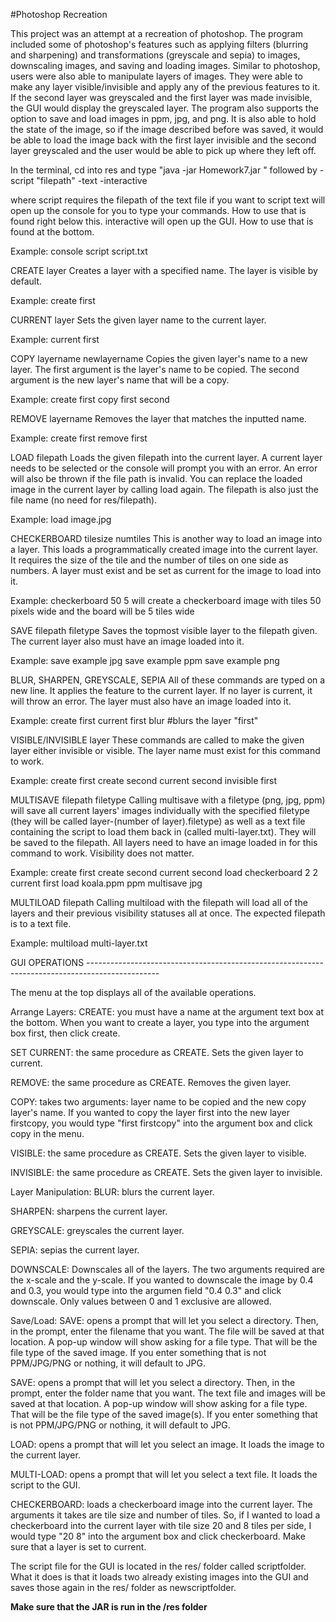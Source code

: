 #Photoshop Recreation

This project was an attempt at a recreation of photoshop. The program included some of photoshop's features such as applying filters (blurring and sharpening) and transformations (greyscale and sepia) to images, downscaling images, and saving and loading images. Similar to photoshop, users were also able to manipulate layers of images. They were able to make any layer visible/invisible and apply any of the previous features to it. If the second layer was greyscaled and the first layer was made invisible, the GUI would display the greyscaled layer. The program also supports the option to save and load images in ppm, jpg, and png. It is also able to hold the state of the image, so if the image described before was saved, it would be able to load the image back with the first layer invisible and the second layer greyscaled and the user would be able to pick up where they left off.

In the terminal, cd into res and type "java -jar Homework7.jar " followed by
-script "filepath"
-text
-interactive

where script requires the filepath of the text file if you want to script
text will open up the console for you to type your commands. How to use that is found right below this.
interactive will open up the GUI. How to use that is found at the bottom.

Example:
console
script script.txt

CREATE layer
Creates a layer with a specified name. The layer is visible by default.

Example:
create first

CURRENT layer
Sets the given layer name to the current layer.

Example:
current first

COPY layername newlayername
Copies the given layer's name to a new layer. The first argument is the layer's name to be copied.
The second argument is the new layer's name that will be a copy.

Example:
create first
copy first second

REMOVE layername
Removes the layer that matches the inputted name.

Example:
create first
remove first

LOAD filepath
Loads the given filepath into the current layer. A current layer needs to be selected
or the console will prompt you with an error. An error will also be thrown if the file
path is invalid. You can replace the loaded image in the current layer by calling load 
again. The filepath is also just the file name (no need for res/filepath).

Example:
load image.jpg

CHECKERBOARD tilesize numtiles
This is another way to load an image into a layer. This loads a programmatically created
image into the current layer. It requires the size of the tile and the number of tiles
on one side as numbers. A layer must exist and be set as current for the image to load into it.

Example:
checkerboard 50 5       will create a checkerboard image with tiles 50 pixels wide and
                        the board will be 5 tiles wide
						
SAVE filepath filetype
Saves the topmost visible layer to the filepath given. The current layer also must have
an image loaded into it.

Example:
save example jpg
save example ppm
save example png

BLUR, SHARPEN, GREYSCALE, SEPIA
All of these commands are typed on a new line. It applies the feature to the current
layer. If no layer is current, it will throw an error. The layer must also have an image
loaded into it.

Example:
create first
current first
blur #blurs the layer "first"

VISIBLE/INVISIBLE layer
These commands are called to make the given layer either invisible or visible. The layer
name must exist for this command to work.

Example:
create first
create second
current second
invisible first

MULTISAVE filepath filetype
Calling multisave with a filetype (png, jpg, ppm) will save all current layers' images
individually with the specified filetype (they will be called layer-(number of layer).filetype)
as well as a text file containing the script to load them back in (called multi-layer.txt). They will
be saved to the filepath. All layers need to have an image loaded in for this command to work. 
Visibility does not matter.

Example:
create first
create second
current second
load checkerboard 2 2
current first
load koala.ppm ppm
multisave jpg

MULTILOAD filepath
Calling multiload with the filepath will load all of the layers and their previous
visibility statuses all at once. The expected filepath is to a text file.

Example:
multiload multi-layer.txt



GUI OPERATIONS ------------------------------------------------------------------------------------------------

The menu at the top displays all of the available operations.

Arrange Layers:
CREATE: you must have a name at the argument text box at the bottom. When you want to create a layer, you type
into the argument box first, then click create.

SET CURRENT: the same procedure as CREATE. Sets the given layer to current.

REMOVE: the same procedure as CREATE. Removes the given layer.

COPY: takes two arguments: layer name to be copied and the new copy layer's name. If you wanted to copy the layer
first into the new layer firstcopy, you would type "first firstcopy" into the argument box and click copy in the menu.

VISIBLE: the same procedure as CREATE. Sets the given layer to visible.

INVISIBLE: the same procedure as CREATE. Sets the given layer to invisible.


Layer Manipulation:
BLUR: blurs the current layer.

SHARPEN: sharpens the current layer.

GREYSCALE: greyscales the current layer.

SEPIA: sepias the current layer.

DOWNSCALE: Downscales all of the layers. The two arguments required are the x-scale and the y-scale.
If you wanted to downscale the image by 0.4 and 0.3, you would type into the argumen field "0.4 0.3" and
click downscale. Only values between 0 and 1 exclusive are allowed.


Save/Load:
SAVE: opens a prompt that will let you select a directory. Then, in the prompt, enter the filename that you want.
The file will be saved at that location. A pop-up window will show asking for a file type. That will be the file type
of the saved image. If you enter something that is not PPM/JPG/PNG or nothing, it will default to JPG.

SAVE: opens a prompt that will let you select a directory. Then, in the prompt, enter the folder name that you want.
The text file and images will be saved at that location. A pop-up window will show asking for a file type.
That will be the file type of the saved image(s). If you enter something that is not PPM/JPG/PNG or nothing, it will
default to JPG.

LOAD: opens a prompt that will let you select an image. It loads the image to the current layer.

MULTI-LOAD: opens a prompt that will let you select a text file. It loads the script to the GUI.

CHECKERBOARD: loads a checkerboard image into the current layer. The arguments it takes are tile size and number of tiles.
So, if I wanted to load a checkerboard into the current layer with tile size 20 and 8 tiles per side, I would
type "20 8" into the argument box and click checkerboard. Make sure that a layer is set to current.

The script file for the GUI is located in the res/ folder called scriptfolder. What it does is that it loads
two already existing images into the GUI and saves those again in the res/ folder as newscriptfolder.

**Make sure that the JAR is run in the /res folder**

